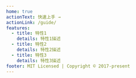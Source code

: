 ```yaml
---
home: true
actionText: 快速上手 →
actionLink: /guide/
features:
  - title: 特性1
    details: 特性1描述
  - title: 特性2
    details: 特性2描述
  - title: 特性3
    details: 特性3描述
footer: MIT Licensed | Copyright © 2017-present
---
```


